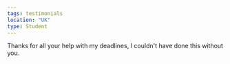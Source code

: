 ```yaml
---
tags: testimonials
location: "UK"
type: Student
---
```

Thanks for all your help with my deadlines, I couldn't have done this without you.